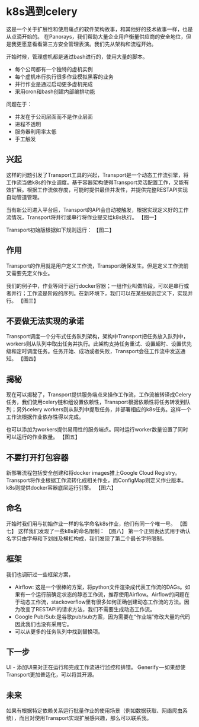 # k8s遇到celery #
这是一个关于扩展性和使用痛点的软件架构故事，和其他好的技术故事一样，也是从点滴开始的。
在Panorays，我们帮助大量企业用户衡量供应商的安全地位，但是我更愿意看看第三方安全管理表演。我们先从架构和流程开始。

开始时候，管理虚机都是通过bash进行的，使用大量的脚本。
 - 每个公司都有一个独特的虚机实例
 - 每个虚机串行执行很多作业模拟黑客的业务
 - 并行作业是通过启动更多虚机完成
 - 采用cron和bash创建内部编排功能

问题在于：
 - 并发在于公司层面而不是作业层面
 - 进程不透明
 - 服务器利用率太低
 - 手工触发

## 兴起 ##
这样的问题引发了Transport工具的兴起，Transport是一个动态工作流引擎，将工作流当做k8s的作业调度。基于容器架构使得Transport灵活配置工作，又能有效扩展。根据工作流依存度，可能时提供最佳并发性，并提供完整RESTAPI实现自动管道管理。

当有新公司进入平台后，Transport的API会自动被触发，根据实现定义好的工作流情况，Transport将并行或串行将作业提交给k8s执行。
【图一】

Transport初始版根据如下规则运行：
【图二】

## 作用 ##
Transport的作用就是用户定义工作流，Transport确保发生。但是定义工作流前又需要先定义作业。

我们的例子中，作业等同于运行docker容器；一组作业叫做阶段，可以是串行或者并行；工作流是阶段的序列。在新环境下，我们可以在某些规则定义下，实现并行。
【图三】

## 不要做无法实现的承诺 ##
Transport调度一个分布式任务队列架构，架构中Transport把任务放入队列中，workers则从队列中取出任务并执行。此架构支持任务重试、设置超时、设置优先级和定时调度任务。任务开始、成功或者失败，Transport会往工作流中发送通知。
【图四】

## 揭秘 ##
现在可以揭秘了，Transport提供服务端点来操作工作流，工作流被转译成Celery任务，我们使用celery链和组设置依赖性，Transport根据依赖性将任务转发到队列；另外celery workers则从队列中提取任务，并部署相应的k8s任务。这样一个工作流根据作业依存性得以完成。

也可以添加为workers提供易用性的服务端点。同时运行worker数量设置了同时可以运行的作业数量。
【图五】

## 不要打开打包容器 ##
新部署流程包括安全创建和将docker images推上Google Cloud Registry。
Transport将作业根据工作流转化成相关作业，而ConfigMap则定义作业版本。
k8s则提供docker容器底层运行引擎。
【图六】

## 命名 ##
开始时我们用与初始作业一样的名字命名k8s作业，他们有同一个唯一号。
【图七】
这样我们发现了一些k8s的命名限制：
【图八】
第一个正则表达式用于确认名字只由字母和下划线及横杠构成，我们发现了第二个最长字符限制。

## 框架 ##
我们也调研过一些框架方案，
- Airflow: 这是一个很棒的方案，将python文件渲染成代表工作流的DAGs。如果有一个运行前确定状态的静态工作流，推荐使用Airflow。Airflow的问题在于动态工作流，stackoverflow里有很多如何正确创建动态工作流的方法。因为改变了RESTAPI的请求方法，我们不需要生成动态工作流。
- Google Pub/Sub:是谷歌pub/sub方案，因为需要在“作业端”修改大量的代码因此我们也没有采用它。
- 可以从更多的任务队列中找到替换项。

## 下一步 ##
UI - 添加UI来对正在运行和完成工作流进行监控和排错。
Generify — 如果想使Transport更加普适化，可以将其开源。

## 未来 ##
如果有根据特定依赖关系运行批量作业的使用场景（例如数据获取、网络爬虫系统），而且对使用Transport实现扩展感兴趣，那么可以联系我。


